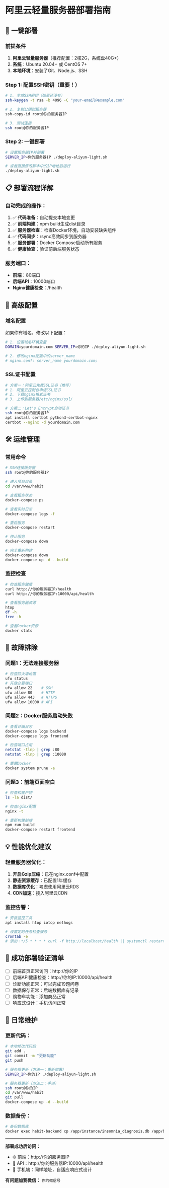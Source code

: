 # 阿里云轻量服务器部署指南

## 🚀 一键部署

### 前提条件
1. **阿里云轻量服务器**（推荐配置：2核2G，系统盘40G+）
2. **系统**：Ubuntu 20.04+ 或 CentOS 7+
3. **本地环境**：安装了Git、Node.js、SSH

### Step 1: 配置SSH密钥（重要！）

```bash
# 1. 生成SSH密钥（如果还没有）
ssh-keygen -t rsa -b 4096 -C "your-email@example.com"

# 2. 复制公钥到服务器
ssh-copy-id root@你的服务器IP

# 3. 测试连接
ssh root@你的服务器IP
```

### Step 2: 一键部署

```bash
# 设置服务器IP并部署
SERVER_IP=你的服务器IP ./deploy-aliyun-light.sh

# 或者直接修改脚本中的IP地址后运行
./deploy-aliyun-light.sh
```

## 📋 部署流程详解

### 自动完成的操作：
1. ✅ **代码准备**：自动提交本地变更
2. ✅ **前端构建**：npm build生成dist目录  
3. ✅ **服务器检查**：检查Docker环境，自动安装缺失组件
4. ✅ **代码同步**：rsync高效同步到服务器
5. ✅ **服务部署**：Docker Compose启动所有服务
6. ✅ **健康检查**：验证前后端服务状态

### 服务端口：
- **前端**：80端口
- **后端API**：10000端口  
- **Nginx健康检查**：/health

## 🔧 高级配置

### 域名配置
如果你有域名，修改以下配置：

```bash
# 1. 设置域名环境变量
DOMAIN=yourdomain.com SERVER_IP=你的IP ./deploy-aliyun-light.sh

# 2. 修改nginx配置中的server_name
# nginx.conf: server_name yourdomain.com;
```

### SSL证书配置
```bash
# 方案一：阿里云免费SSL证书（推荐）
# 1. 阿里云控制台申请SSL证书
# 2. 下载nginx格式证书
# 3. 上传到服务器/etc/nginx/ssl/

# 方案二：Let's Encrypt自动证书
ssh root@你的服务器IP
apt install certbot python3-certbot-nginx
certbot --nginx -d yourdomain.com
```

## 🛠️ 运维管理

### 常用命令
```bash
# SSH连接服务器
ssh root@你的服务器IP

# 进入项目目录
cd /var/www/habit

# 查看服务状态
docker-compose ps

# 查看实时日志
docker-compose logs -f

# 重启服务
docker-compose restart

# 停止服务
docker-compose down

# 完全重新构建
docker-compose down
docker-compose up -d --build
```

### 监控检查
```bash
# 检查服务健康
curl http://你的服务器IP/health
curl http://你的服务器IP:10000/api/health

# 查看服务器资源
htop
df -h
free -h

# 查看Docker资源
docker stats
```

## 🚨 故障排除

### 问题1：无法连接服务器
```bash
# 检查防火墙设置
ufw status
# 开放必要端口
ufw allow 22    # SSH
ufw allow 80    # HTTP  
ufw allow 443   # HTTPS
ufw allow 10000 # API
```

### 问题2：Docker服务启动失败
```bash
# 查看详细日志
docker-compose logs backend
docker-compose logs frontend

# 检查端口占用
netstat -tlnp | grep :80
netstat -tlnp | grep :10000

# 重置Docker
docker system prune -a
```

### 问题3：前端页面空白
```bash
# 检查构建产物
ls -la dist/

# 检查nginx配置
nginx -t

# 重新构建前端
npm run build
docker-compose restart frontend
```

## 💡 性能优化建议

### 轻量服务器优化：
1. **开启Gzip压缩**：已在nginx.conf中配置
2. **静态资源缓存**：已配置1年缓存
3. **数据库优化**：考虑使用阿里云RDS
4. **CDN加速**：接入阿里云CDN

### 监控告警：
```bash
# 安装监控工具
apt install htop iotop nethogs

# 设置定时任务检查服务
crontab -e
# 添加：*/5 * * * * curl -f http://localhost/health || systemctl restart docker
```

## 🎯 成功部署验证清单

- [ ] 前端首页正常访问：http://你的IP
- [ ] 后端API健康检查：http://你的IP:10000/api/health
- [ ] 诊断功能正常：可以完成19题问卷
- [ ] 数据保存正常：后端数据库有记录
- [ ] 购物车功能：添加商品正常
- [ ] 响应式设计：手机访问正常

## 🔄 日常维护

### 更新代码：
```bash
# 本地修改代码后
git add .
git commit -m "更新功能"
git push

# 服务器更新（方法一：重新部署）
SERVER_IP=你的IP ./deploy-aliyun-light.sh

# 服务器更新（方法二：手动）
ssh root@你的IP
cd /var/www/habit
git pull
docker-compose up -d --build
```

### 数据备份：
```bash
# 备份数据库
docker exec habit-backend cp /app/instance/insomnia_diagnosis.db /app/backup/
```

---

**部署成功后访问：**
- 🌐 前端：http://你的服务器IP  
- 🔧 API：http://你的服务器IP:10000/api/health
- 📱 手机端：同样地址，自适应响应式设计

**有问题加我微信：** `你的微信号`
